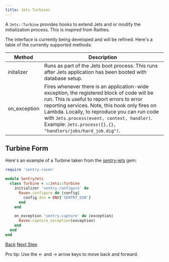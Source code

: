 ```yaml
---
title: Jets Turbines
---
```


A `Jets::Turbine` provides hooks to extend Jets and or modify the initialization process. This is inspired from Railties.

The interface is currently being developed and will be refined. Here's a table of the currently supported methods:

Method | Description
--- | ---
initalizer | Runs as part of the Jets boot process. This runs after Jets application has been booted with database setup.
on_exception | Fires whenever there is an application-wide exception, the registered block of code will be run. This is useful to report errors to error reporting services. Note, this hook only fires on Lambda. Locally, to reproduce you can run code with `Jets.process(event, context, handler)`.  Example: `Jets.process({},{}, "handlers/jobs/hard_job.dig")`.

## Turbine Form

Here's an example of a Turbine taken from the [sentry-jets](https://github.com/tongueroo/sentry-jets/blob/master/lib/sentry_jets/turbine.rb) gem:

```ruby
require 'sentry-raven'

module SentryJets
  class Turbine < ::Jets::Turbine
    initializer 'sentry.configure' do
      Raven.configure do |config|
        config.dsn = ENV['SENTRY_DSN']
      end
    end

    on_exception 'sentry.capture' do |exception|
      Raven.capture_exception(exception)
    end
  end
end
```

<a id="prev" class="btn btn-basic" href="{% link _docs/debugging-payloads.md %}">Back</a>
<a id="next" class="btn btn-primary" href="{% link _docs/initializers.md %}">Next Step</a>
<p class="keyboard-tip">Pro tip: Use the <- and -> arrow keys to move back and forward.</p>
